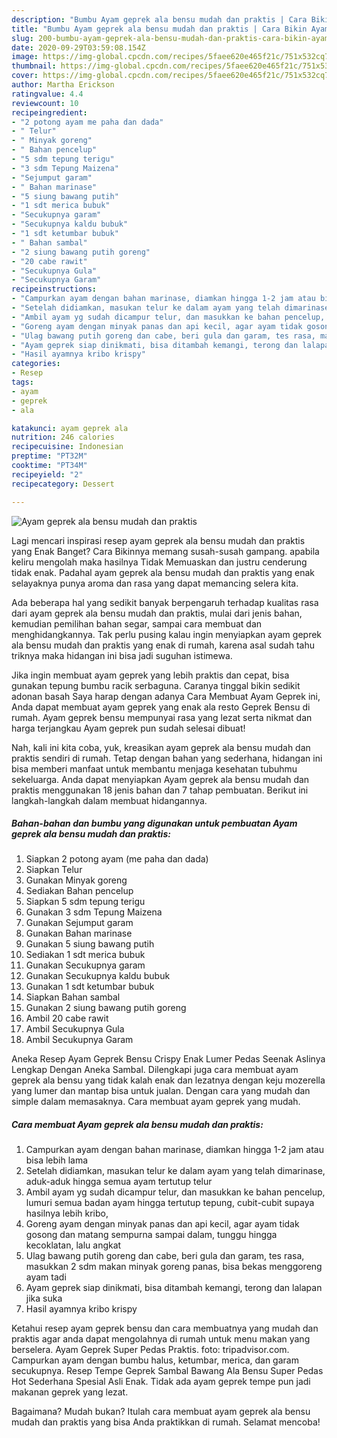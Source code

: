```yaml
---
description: "Bumbu Ayam geprek ala bensu mudah dan praktis | Cara Bikin Ayam geprek ala bensu mudah dan praktis Yang Enak dan Simpel"
title: "Bumbu Ayam geprek ala bensu mudah dan praktis | Cara Bikin Ayam geprek ala bensu mudah dan praktis Yang Enak dan Simpel"
slug: 200-bumbu-ayam-geprek-ala-bensu-mudah-dan-praktis-cara-bikin-ayam-geprek-ala-bensu-mudah-dan-praktis-yang-enak-dan-simpel
date: 2020-09-29T03:59:08.154Z
image: https://img-global.cpcdn.com/recipes/5faee620e465f21c/751x532cq70/ayam-geprek-ala-bensu-mudah-dan-praktis-foto-resep-utama.jpg
thumbnail: https://img-global.cpcdn.com/recipes/5faee620e465f21c/751x532cq70/ayam-geprek-ala-bensu-mudah-dan-praktis-foto-resep-utama.jpg
cover: https://img-global.cpcdn.com/recipes/5faee620e465f21c/751x532cq70/ayam-geprek-ala-bensu-mudah-dan-praktis-foto-resep-utama.jpg
author: Martha Erickson
ratingvalue: 4.4
reviewcount: 10
recipeingredient:
- "2 potong ayam me paha dan dada"
- " Telur"
- " Minyak goreng"
- " Bahan pencelup"
- "5 sdm tepung terigu"
- "3 sdm Tepung Maizena"
- "Sejumput garam"
- " Bahan marinase"
- "5 siung bawang putih"
- "1 sdt merica bubuk"
- "Secukupnya garam"
- "Secukupnya kaldu bubuk"
- "1 sdt ketumbar bubuk"
- " Bahan sambal"
- "2 siung bawang putih goreng"
- "20 cabe rawit"
- "Secukupnya Gula"
- "Secukupnya Garam"
recipeinstructions:
- "Campurkan ayam dengan bahan marinase, diamkan hingga 1-2 jam atau bisa lebih lama"
- "Setelah didiamkan, masukan telur ke dalam ayam yang telah dimarinase, aduk-aduk hingga semua ayam tertutup telur"
- "Ambil ayam yg sudah dicampur telur, dan masukkan ke bahan pencelup, lumuri semua badan ayam hingga tertutup tepung, cubit-cubit supaya hasilnya lebih kribo,"
- "Goreng ayam dengan minyak panas dan api kecil, agar ayam tidak gosong dan matang sempurna sampai dalam, tunggu hingga kecoklatan, lalu angkat"
- "Ulag bawang putih goreng dan cabe, beri gula dan garam, tes rasa, masukkan 2 sdm makan minyak goreng panas, bisa bekas menggoreng ayam tadi"
- "Ayam geprek siap dinikmati, bisa ditambah kemangi, terong dan lalapan jika suka"
- "Hasil ayamnya kribo krispy"
categories:
- Resep
tags:
- ayam
- geprek
- ala

katakunci: ayam geprek ala 
nutrition: 246 calories
recipecuisine: Indonesian
preptime: "PT32M"
cooktime: "PT34M"
recipeyield: "2"
recipecategory: Dessert

---
```



![Ayam geprek ala bensu mudah dan praktis](https://img-global.cpcdn.com/recipes/5faee620e465f21c/751x532cq70/ayam-geprek-ala-bensu-mudah-dan-praktis-foto-resep-utama.jpg)

Lagi mencari inspirasi resep ayam geprek ala bensu mudah dan praktis yang Enak Banget? Cara Bikinnya memang susah-susah gampang. apabila keliru mengolah maka hasilnya Tidak Memuaskan dan justru cenderung tidak enak. Padahal ayam geprek ala bensu mudah dan praktis yang enak selayaknya punya aroma dan rasa yang dapat memancing selera kita.

Ada beberapa hal yang sedikit banyak berpengaruh terhadap kualitas rasa dari ayam geprek ala bensu mudah dan praktis, mulai dari jenis bahan, kemudian pemilihan bahan segar, sampai cara membuat dan menghidangkannya. Tak perlu pusing kalau ingin menyiapkan ayam geprek ala bensu mudah dan praktis yang enak di rumah, karena asal sudah tahu triknya maka hidangan ini bisa jadi suguhan istimewa.

Jika ingin membuat ayam geprek yang lebih praktis dan cepat, bisa gunakan tepung bumbu racik serbaguna. Caranya tinggal bikin sedikit adonan basah Saya harap dengan adanya Cara Membuat Ayam Geprek ini, Anda dapat membuat ayam geprek yang enak ala resto Geprek Bensu di rumah. Ayam geprek bensu mempunyai rasa yang lezat serta nikmat dan harga terjangkau Ayam geprek pun sudah selesai dibuat!


Nah, kali ini kita coba, yuk, kreasikan ayam geprek ala bensu mudah dan praktis sendiri di rumah. Tetap dengan bahan yang sederhana, hidangan ini bisa memberi manfaat untuk membantu menjaga kesehatan tubuhmu sekeluarga. Anda dapat menyiapkan Ayam geprek ala bensu mudah dan praktis menggunakan 18 jenis bahan dan 7 tahap pembuatan. Berikut ini langkah-langkah dalam membuat hidangannya.

<!--inarticleads1-->

##### Bahan-bahan dan bumbu yang digunakan untuk pembuatan Ayam geprek ala bensu mudah dan praktis:

1. Siapkan 2 potong ayam (me paha dan dada)
1. Siapkan  Telur
1. Gunakan  Minyak goreng
1. Sediakan  Bahan pencelup
1. Siapkan 5 sdm tepung terigu
1. Gunakan 3 sdm Tepung Maizena
1. Gunakan Sejumput garam
1. Gunakan  Bahan marinase
1. Gunakan 5 siung bawang putih
1. Sediakan 1 sdt merica bubuk
1. Gunakan Secukupnya garam
1. Gunakan Secukupnya kaldu bubuk
1. Gunakan 1 sdt ketumbar bubuk
1. Siapkan  Bahan sambal
1. Gunakan 2 siung bawang putih goreng
1. Ambil 20 cabe rawit
1. Ambil Secukupnya Gula
1. Ambil Secukupnya Garam


Aneka Resep Ayam Geprek Bensu Crispy Enak Lumer Pedas Seenak Aslinya Lengkap Dengan Aneka Sambal. Dilengkapi juga cara membuat ayam geprek ala bensu yang tidak kalah enak dan lezatnya dengan keju mozerella yang lumer dan mantap bisa untuk jualan. Dengan cara yang mudah dan simple dalam memasaknya. Cara membuat ayam geprek yang mudah. 

<!--inarticleads2-->

##### Cara membuat Ayam geprek ala bensu mudah dan praktis:

1. Campurkan ayam dengan bahan marinase, diamkan hingga 1-2 jam atau bisa lebih lama
1. Setelah didiamkan, masukan telur ke dalam ayam yang telah dimarinase, aduk-aduk hingga semua ayam tertutup telur
1. Ambil ayam yg sudah dicampur telur, dan masukkan ke bahan pencelup, lumuri semua badan ayam hingga tertutup tepung, cubit-cubit supaya hasilnya lebih kribo,
1. Goreng ayam dengan minyak panas dan api kecil, agar ayam tidak gosong dan matang sempurna sampai dalam, tunggu hingga kecoklatan, lalu angkat
1. Ulag bawang putih goreng dan cabe, beri gula dan garam, tes rasa, masukkan 2 sdm makan minyak goreng panas, bisa bekas menggoreng ayam tadi
1. Ayam geprek siap dinikmati, bisa ditambah kemangi, terong dan lalapan jika suka
1. Hasil ayamnya kribo krispy


Ketahui resep ayam geprek bensu dan cara membuatnya yang mudah dan praktis agar anda dapat mengolahnya di rumah untuk menu makan yang berselera. Ayam Geprek Super Pedas Praktis. foto: tripadvisor.com. Campurkan ayam dengan bumbu halus, ketumbar, merica, dan garam secukupnya. Resep Tempe Geprek Sambal Bawang Ala Bensu Super Pedas Hot Sederhana Spesial Asli Enak. Tidak ada ayam geprek tempe pun jadi makanan geprek yang lezat. 

Bagaimana? Mudah bukan? Itulah cara membuat ayam geprek ala bensu mudah dan praktis yang bisa Anda praktikkan di rumah. Selamat mencoba!
